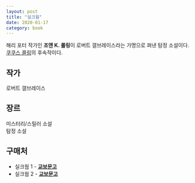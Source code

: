 ```yaml
---
layout: post
title: "실크웜"
date: 2020-01-17
category: book
---
```


해리 포터 작가인 **조앤 K. 롤링**이 로버트 갤브레이스라는 가명으로 펴낸 탐정 소설이다. [쿠쿠스 콜링](https://iamhabi.github.io/book/2020/01/17/%EC%BF%A0%EC%BF%A0%EC%8A%A4%EC%BD%9C%EB%A7%81.html)의 후속작이다.

## 작가
로버트 갤브레이스

## 장르
미스터리/스릴러 소설  
탐정 소설

## 구매처

* 실크웜 1 - **[교보문고](http://www.kyobobook.co.kr/product/detailViewKor.laf?ejkGb=KOR&mallGb=KOR&barcode=9788983925282&orderClick=LAG&Kc=)**
* 실크웜 2 - **[교보문고](http://www.kyobobook.co.kr/product/detailViewKor.laf?ejkGb=KOR&mallGb=KOR&barcode=9788983925299&orderClick=LAG&Kc=)**